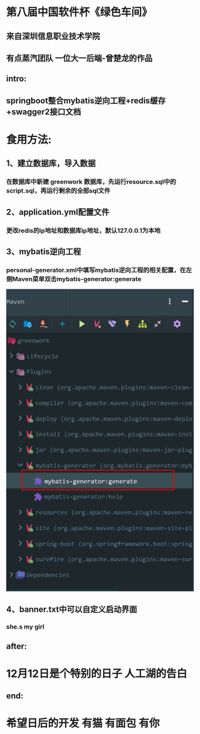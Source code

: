 # 第八届中国软件杯《绿色车间》
## 来自深圳信息职业技术学院 
## 有点蒸汽团队 一位大一后端-曾楚龙的作品
## intro: 
## springboot整合mybatis逆向工程+redis缓存+swagger2接口文档
# 食用方法:
## 1、建立数据库，导入数据
### 在数据库中新建 greenwork 数据库，先运行resource.sql中的script.sql，再运行剩余的全部sql文件
## 2、application.yml配置文件
### 更改redis的ip地址和数据库ip地址，默认127.0.0.1为本地
## 3、mybatis逆向工程
### personal-generator.xml中填写mybatis逆向工程的相关配置，在左侧Maven菜单双击mybatis-generator:generate
![图片](src/main/resources/static/img/逆向.png)
## 4、banner.txt中可以自定义启动界面
### she.s my girl

## after:
# 12月12日是个特别的日子 人工湖的告白
## end:
# 希望日后的开发 有猫 有面包 有你
